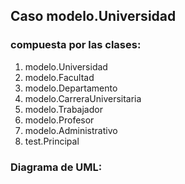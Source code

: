 ## Caso modelo.Universidad
### compuesta por las clases:

1. modelo.Universidad
2. modelo.Facultad
3. modelo.Departamento
3. modelo.CarreraUniversitaria
4. modelo.Trabajador
4. modelo.Profesor
5. modelo.Administrativo
6. test.Principal

### Diagrama de UML:



